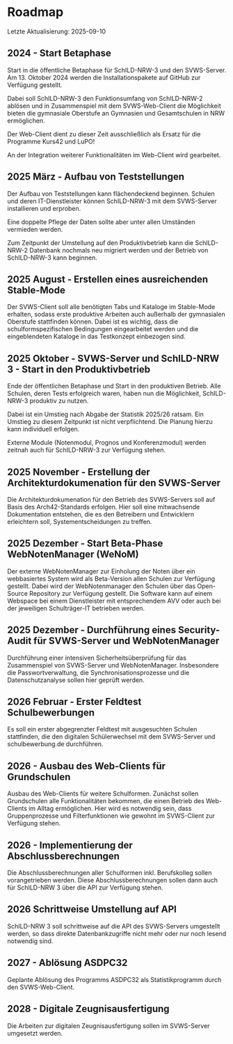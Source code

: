 # Roadmap

Letzte Aktualisierung: 2025-09-10

## 2024 - Start Betaphase

Start in die öffentliche Betaphase für SchILD-NRW-3 und den SVWS-Server.
Am 13. Oktober 2024 werden die Installationspakete auf GitHub zur Verfügung gestellt.

Dabei soll SchILD-NRW-3 den Funktionsumfang von SchILD-NRW-2 ablösen und in Zusammenspiel mit dem SVWS-Web-Client die Möglichkeit bieten die gymnasiale Oberstufe an Gymnasien und Gesamtschulen in NRW ermöglichen.

Der Web-Client dient zu dieser Zeit ausschließlich als Ersatz für die Programme Kurs42 und LuPO!

An der Integration weiterer Funktionalitäten im Web-Client wird gearbeitet.

## 2025 März - Aufbau von Teststellungen

Der Aufbau von Teststellungen kann flächendeckend beginnen. Schulen und deren IT-Dienstleister können SchILD-NRW-3 mit dem SVWS-Server installieren und erproben.

Eine doppelte Pflege der Daten sollte aber unter allen Umständen vermieden werden.

Zum Zeitpunkt der Umstellung auf den Produktivbetrieb kann die SchILD-NRW-2 Datenbank nochmals neu migriert werden und der Betrieb von SchILD-NRW-3 kann beginnen.

## 2025 August - Erstellen eines ausreichenden Stable-Mode

Der SVWS-Client soll alle benötigten Tabs und Kataloge im Stable-Mode erhalten, sodass erste produktive Arbeiten auch außerhalb der gymnasialen Oberstufe stattfinden können.
Dabei ist es wichtig, dass die schulformspezifischen Bedingungen eingearbeitet werden und die eingeblendeten Kataloge in das Testkonzept einbezogen sind.

## 2025 Oktober - SVWS-Server und SchILD-NRW 3 - Start in den Produktivbetrieb

Ende der öffentlichen Betaphase und Start in den produktiven Betrieb.
Alle Schulen, deren Tests erfolgreich waren, haben nun die Möglichkeit, SchILD-NRW-3 produktiv zu nutzen.

Dabei ist ein Umstieg nach Abgabe der Statistik 2025/26 ratsam.
Ein Umstieg zu diesem Zeitpunkt ist nicht verpflichtend. Die Planung hierzu kann individuell erfolgen.

Externe Module (Notenmodul, Prognos und Konferenzmodul) werden zeitnah auch für SchILD-NRW-3 zur Verfügung stehen.

## 2025 November - Erstellung der Architekturdokumenation für den SVWS-Server

Die Architekturdokumenation für den Betrieb des SVWS-Servers soll auf Basis des Arch42-Standards erfolgen.
Hier soll eine mitwachsende Dokumentation entstehen, die es den Betreibern und Entwicklern erleichtern soll, Systementscheidungen zu treffen.

## 2025 Dezember - Start Beta-Phase WebNotenManager (WeNoM)

Der externe WebNotenManager zur Einholung der Noten über ein webbasiertes System wird als Beta-Version allen Schulen zur Verfügung gestellt.
Dabei wird der WebNotenmanager den Schulen über das Open-Source Repository zur Verfügung gestellt.
Die Software kann auf einem Webspace bei einem Dienstleister mit entsprechendem AVV oder auch bei der jeweiligen Schulträger-IT betrieben werden.

## 2025 Dezember - Durchführung eines Security-Audit für SVWS-Server und WebNotenManager

Durchführung einer intensiven Sicherheitsüberprüfung für das Zusammenspiel von SVWS-Server und WebNotenManager.
Insbesondere die Passwortverwaltung, die Synchronisationsprozesse und die Datenschutzanalyse sollen hier geprüft werden.

## 2026 Februar - Erster Feldtest Schulbewerbungen

Es soll ein erster abgegrenzter Feldtest mit ausgesuchten Schulen stattfinden, die den digitalen Schülerwechsel mit dem SVWS-Server und schulbewerbung.de durchführen.

## 2026  - Ausbau des Web-Clients für Grundschulen

Ausbau des Web-Clients für weitere Schulformen. Zunächst sollen Grundschulen alle Funktionalitäten bekommen, die einen Betrieb des Web-Clients im Alltag ermöglichen.
Hier wird es notwendig sein, dass Gruppenprozesse und Filterfunktionen wie gewohnt im SVWS-Client zur Verfügung stehen.

## 2026 - Implementierung der Abschlussberechnungen

Die Abschlussberechnungen aller Schulformen inkl. Berufskolleg sollen vorangetrieben werden.
Diese Abschlussberechnungen sollen dann auch für SchILD-NRW 3 über die API zur Verfügung stehen.

## 2026 Schrittweise Umstellung auf API

SchILD-NRW 3 soll schrittweise auf die API des SVWS-Servers umgestellt werden, so dass direkte Datenbankzugriffe nicht mehr oder nur noch lesend notwendig sind.

## 2027 - Ablösung ASDPC32

Geplante Ablösung des Programms ASDPC32 als Statistikprogramm durch den SVWS-Web-Client.

## 2028 - Digitale Zeugnisausfertigung

Die Arbeiten zur digitalen Zeugnisausfertigung sollen im SVWS-Server umgesetzt werden.